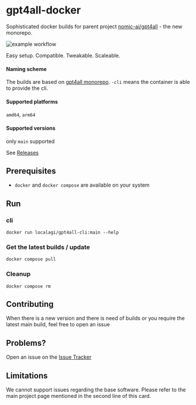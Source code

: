 # gpt4all-docker

Sophisticated docker builds for parent project [nomic-ai/gpt4all](https://github.com/nomic-ai/gpt4all) - the new monorepo. 

![example workflow](https://github.com/localagi/gpt4all-docker/actions/workflows/publish-docker.yml/badge.svg?branch=main)

Easy setup. Compatible. Tweakable. Scaleable.

#### Naming scheme

The builds are based on [gpt4all monorepo](https://github.com/nomic-ai/gpt4all).
`-cli` means the container is able to provide the cli.


#### Supported platforms
`amd64`, `arm64`

#### Supported versions
only `main` supported

See [Releases](../../releases)

## Prerequisites

* `docker` and `docker compose` are available on your system

## Run

### cli

`docker run localagi/gpt4all-cli:main --help`


### Get the latest builds / update
`docker compose pull`

### Cleanup
`docker compose rm`

## Contributing

When there is a new version and there is need of builds or you require the latest main build, feel free to open an issue

## Problems?

Open an issue on the [Issue Tracker](../../issues)

## Limitations
We cannot support issues regarding the base software. Please refer to the main project page mentioned in the second line of this card.

